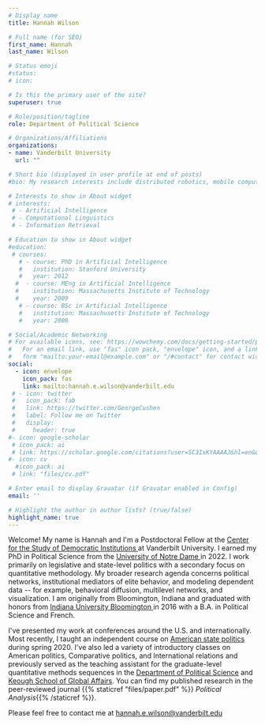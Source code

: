 ```yaml
---
# Display name
title: Hannah Wilson

# Full name (for SEO)
first_name: Hannah
last_name: Wilson

# Status emoji
#status:
# icon: 

# Is this the primary user of the site?
superuser: true

# Role/position/tagline
role: Department of Political Science

# Organizations/Affiliations
organizations:
- name: Vanderbilt University
  url: ""

# Short bio (displayed in user profile at end of posts)
#bio: My research interests include distributed robotics, mobile computing and programmable matter.

# Interests to show in About widget
# interests:
 # - Artificial Intelligence
 # - Computational Linguistics
 # - Information Retrieval

# Education to show in About widget
#education:
 # courses:
   # - course: PhD in Artificial Intelligence
   #   institution: Stanford University
   #   year: 2012
  #  - course: MEng in Artificial Intelligence
  #    institution: Massachusetts Institute of Technology
  #    year: 2009
   # - course: BSc in Artificial Intelligence
   #   institution: Massachusetts Institute of Technology
   #   year: 2008

# Social/Academic Networking
# For available icons, see: https://wowchemy.com/docs/getting-started/page-builder/#icons
#   For an email link, use "fas" icon pack, "envelope" icon, and a link in the
#   form "mailto:your-email@example.com" or "/#contact" for contact widget.
social:
  - icon: envelope
    icon_pack: fas
    link: mailto:hannah.e.wilson@vanderbilt.edu
 # - icon: twitter
 #   icon_pack: fab
 #   link: https://twitter.com/GeorgeCushen
 #   label: Follow me on Twitter
 #   display:
 #     header: true
#- icon: google-scholar
 # icon_pack: ai
 # link: https://scholar.google.com/citations?user=SC3IxKYAAAAJ&hl=en&oi=ao
#- icon: cv
  #icon_pack: ai
 # link: "files/cv.pdf"

# Enter email to display Gravatar (if Gravatar enabled in Config)
email: ''

# Highlight the author in author lists? (true/false)
highlight_name: true
---
```


Welcome! My name is Hannah and I'm a Postdoctoral Fellow at the <a href = "https://www.vanderbilt.edu/csdi/"> Center for the Study of Democratic Institutions </a> at Vanderbilt University. I earned my PhD in Political Science from the <a href = "http://politicalscience.nd.edu"> 
University of Notre Dame </a> in 2022. I work primarily on legislative and state-level politics with a secondary focus on quantitative methodology. My broader research agenda concerns political networks, institutional mediators of elite behavior, and modeling dependent data -- for example, behavioral diffusion, multilevel networks, and visualization. I am originally from Bloomington, Indiana and graduated with honors from <a href = "http://polisci.indiana.edu">Indiana University Bloomington </a> in 2016 with a B.A. in Political Science and French.

I've presented my work at conferences around the U.S. and internationally. Most recently, I taught an independent course on <a href = "https://www.hannah-wilson.com/files/syllabus.pdf/"> American state politics </a> during spring 2020. I've also led a variety of introductory classes on American politics, Comparative politics, and International relations and previously served as the teaching assistant for the graduate-level quantitative methods sequences in the <a href = "http://politicalscience.nd.edu"> Department of Political Science</a> and <a href="http://keough.nd.edu">Keough School of Global Affairs</a>. You can find my published research in the peer-reviewed journal {{% staticref "files/paper.pdf" %}} *Political Analysis*{{% /staticref %}}.

Please feel free to contact me at hannah.e.wilson@vanderbilt.edu
